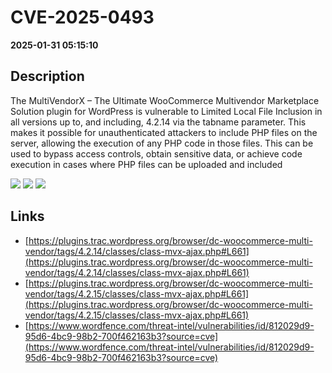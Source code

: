 # CVE-2025-0493

**2025-01-31 05:15:10**

## Description
The MultiVendorX – The Ultimate WooCommerce Multivendor Marketplace Solution plugin for WordPress is vulnerable to Limited  Local File Inclusion in all versions up to, and including, 4.2.14 via the tabname parameter. This makes it possible for unauthenticated attackers to include PHP files on the server, allowing the execution of any PHP code in those files. This can be used to bypass access controls, obtain sensitive data, or achieve code execution in cases where PHP files can be uploaded and included

![](https://img.shields.io/static/v1?label=Score&message=9.8&color=red)
![](https://img.shields.io/static/v1?label=Severity&message=CRITICAL&color=red)
![](https://img.shields.io/static/v1?label=CWE&message=Traversal&color=green)

## Links
- [https://plugins.trac.wordpress.org/browser/dc-woocommerce-multi-vendor/tags/4.2.14/classes/class-mvx-ajax.php#L661](https://plugins.trac.wordpress.org/browser/dc-woocommerce-multi-vendor/tags/4.2.14/classes/class-mvx-ajax.php#L661)
- [https://plugins.trac.wordpress.org/browser/dc-woocommerce-multi-vendor/tags/4.2.15/classes/class-mvx-ajax.php#L661](https://plugins.trac.wordpress.org/browser/dc-woocommerce-multi-vendor/tags/4.2.15/classes/class-mvx-ajax.php#L661)
- [https://www.wordfence.com/threat-intel/vulnerabilities/id/812029d9-95d6-4bc9-98b2-700f462163b3?source=cve](https://www.wordfence.com/threat-intel/vulnerabilities/id/812029d9-95d6-4bc9-98b2-700f462163b3?source=cve)

